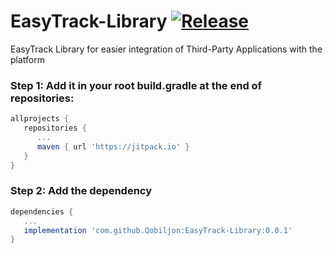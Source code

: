 # EasyTrack-Library [![Release](https://jitpack.io/v/Qobiljon/EasyTrack-Library.svg?style=flat-square)](https://jitpack.io/#Qobiljon/EasyTrack-Library)
EasyTrack Library for easier integration of Third-Party Applications with the platform

<h3>Step 1: Add it in your root build.gradle at the end of repositories:</h3>

```gradle
allprojects {
   repositories {
      ...
      maven { url 'https://jitpack.io' }
   }
}
```

<h3>Step 2: Add the dependency</h3>

```gradle
dependencies {
   ...
   implementation 'com.github.Qobiljon:EasyTrack-Library:0.0.1'
}
```
